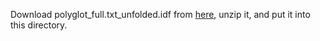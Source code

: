 Download polyglot_full.txt_unfolded.idf from <a href="https://cosyne.h-its.org/nlpdl/wombat/polyglot_full.txt_unfolded.idf.zip">here</a>, unzip it, and put it into this directory. 
